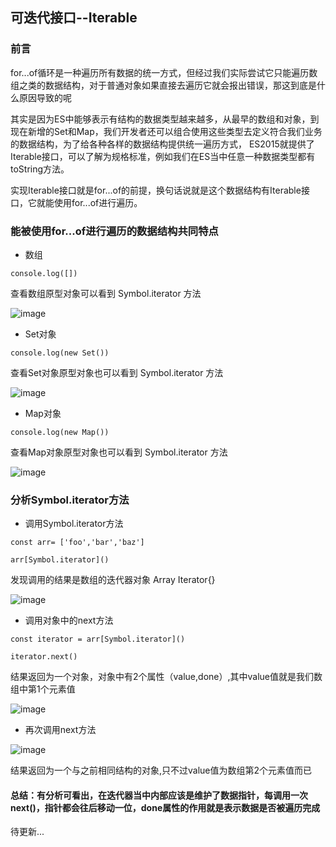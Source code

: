 ## 可迭代接口--Iterable

### 前言
for...of循环是一种遍历所有数据的统一方式，但经过我们实际尝试它只能遍历数组之类的数据结构，对于普通对象如果直接去遍历它就会报出错误，那这到底是什么原因导致的呢

其实是因为ES中能够表示有结构的数据类型越来越多，从最早的数组和对象，到现在新增的Set和Map，我们开发者还可以组合使用这些类型去定义符合我们业务的数据结构，为了给各种各样的数据结构提供统一遍历方式，
ES2015就提供了Iterable接口，可以了解为规格标准，例如我们在ES当中任意一种数据类型都有toString方法。

实现Iterable接口就是for...of的前提，换句话说就是这个数据结构有Iterable接口，它就能使用for...of进行遍历。

### 能被使用for...of进行遍历的数据结构共同特点

- 数组

```
console.log([])
```
查看数组原型对象可以看到 Symbol.iterator 方法

![image](https://user-images.githubusercontent.com/37037802/143867854-e3e85632-0f87-49e1-8ace-9474a99ef658.png)

- Set对象
```
console.log(new Set())
```

查看Set对象原型对象也可以看到 Symbol.iterator 方法

![image](https://user-images.githubusercontent.com/37037802/143867854-e3e85632-0f87-49e1-8ace-9474a99ef658.png)

- Map对象
```
console.log(new Map())
```

查看Map对象原型对象也可以看到 Symbol.iterator 方法

![image](https://user-images.githubusercontent.com/37037802/143867854-e3e85632-0f87-49e1-8ace-9474a99ef658.png)


### 分析Symbol.iterator方法

- 调用Symbol.iterator方法
```
const arr= ['foo','bar','baz']

arr[Symbol.iterator]()
```

发现调用的结果是数组的迭代器对象 Array Iterator{}

![image](https://user-images.githubusercontent.com/37037802/144004595-f4fac8a5-86d3-4cdf-a797-eede426cafa8.png)

- 调用对象中的next方法

```
const iterator = arr[Symbol.iterator]()

iterator.next()
```

结果返回为一个对象，对象中有2个属性（value,done）,其中value值就是我们数组中第1个元素值

![image](https://user-images.githubusercontent.com/37037802/144005072-895c38f3-8f42-42e9-8f57-1013ee793e0e.png)

- 再次调用next方法

![image](https://user-images.githubusercontent.com/37037802/144005371-9061229b-3744-4350-90ea-085f56a3d60c.png)

结果返回为一个与之前相同结构的对象,只不过value值为数组第2个元素值而已

#### 总结：有分析可看出，在迭代器当中内部应该是维护了数据指针，每调用一次next()，指针都会往后移动一位，done属性的作用就是表示数据是否被遍历完成

待更新...








